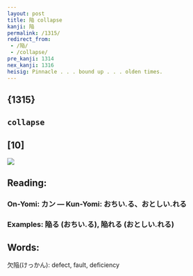 ```yaml
---
layout: post
title: 陥 collapse
kanji: 陥
permalink: /1315/
redirect_from:
 - /陥/
 - /collapse/
pre_kanji: 1314
nex_kanji: 1316
heisig: Pinnacle . . . bound up . . . olden times.
---
```


## {1315}

## `collapse`

## [10]

<div class="stroke"><img src="E999A5.png" /></div>

## Reading:

### On-Yomi: カン &mdash; Kun-Yomi: おちい.る、おとしい.れる

### Examples: 陥る (おちい.る), 陥れる (おとしい.れる)

## Words:

欠陥(けっかん): defect, fault, deficiency
